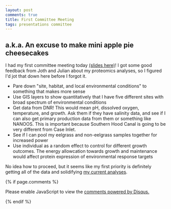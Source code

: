 ```yaml
---
layout: post
comments: true
title: First Committee Meeting
tags: presentations committee
---
```


## a.k.a. An excuse to make mini apple pie cheesecakes

I had my first committee meeting today [(slides here)](https://github.com/yaaminiv/yaaminiv.github.io/blob/master/presentations/2017-10-31-First-Committee-Meeting.pptx)! I got some good feedback from Joth and Julian about my proteomics analyses, so I figured I'd jot that down here before I forgot it.

- Pare down "site, habitat, and local environmental conditions" to something that makes more sense
- Use GIS layers to show quantitatively that I have five different sites with broad spectrum of environmental conditions
- Get data from DNR! This would mean pH, dissolved oxygen, temperature, and growth. Ask them if they have salinity data, and see if I can also get primary production data from them or something like NANOOS. This is important because Southern Hood Canal is going to be very different from Case Inlet.
- See if I can pool my eelgrass and non-eelgrass samples together for increased power
- Use individual as a random effect to control for different growth outcomes. The energy allowcation towards growth and maintenance would affect protein expression of environmental response targets

No idea how to proceed, but it seems like my first priority is definitely getting all of the data and solidifying [my current analyses](https://yaaminiv.github.io/Correlating-Technical-Replicates-Part9/).

{% if page.comments %}

<div id="disqus_thread"></div>
<script>

/**
*  RECOMMENDED CONFIGURATION VARIABLES: EDIT AND UNCOMMENT THE SECTION BELOW TO INSERT DYNAMIC VALUES FROM YOUR PLATFORM OR CMS.
*  LEARN WHY DEFINING THESE VARIABLES IS IMPORTANT: https://disqus.com/admin/universalcode/#configuration-variables*/
/*
var disqus_config = function () {
this.page.url = PAGE_URL;  // Replace PAGE_URL with your page's canonical URL variable
this.page.identifier = PAGE_IDENTIFIER; // Replace PAGE_IDENTIFIER with your page's unique identifier variable
};
*/
(function() { // DON'T EDIT BELOW THIS LINE
var d = document, s = d.createElement('script');
s.src = 'https://the-responsible-grad-student.disqus.com/embed.js';
s.setAttribute('data-timestamp', +new Date());
(d.head || d.body).appendChild(s);
})();
</script>
<noscript>Please enable JavaScript to view the <a href="https://disqus.com/?ref_noscript">comments powered by Disqus.</a></noscript>

{% endif %}

<script id="dsq-count-scr" src="//the-responsible-grad-student.disqus.com/count.js" async></script>
